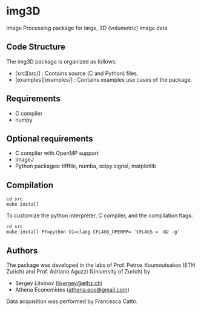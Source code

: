 # img3D
Image Processing package for large, 3D (volumetric) image data


## Code Structure

The img3D package is organized as follows:
* [src][src/]      : Contains source (C and Python) files.
* [examples][examples/] : Contains examples use cases of the package.



## Requirements

* C compiler
* numpy

## Optional requirements

* C compiler with OpenMP support
* ImageJ
* Python packages: tifffile, numba, scipy.signal, matplotlib

## Compilation

```
cd src
make install
```

To customize the python interpreter, C compiler, and the compilation
flags:

```
cd src
make install PY=python CC=clang CFLAGS_OPENMP= 'CFLAGS = -O2 -g'
```


## Authors

The package was developed in the labs of Prof. Petros Koumoutsakos (ETH Zurich) and Prof. Adriano Aguzzi (University of Zurich) by
* Sergey Litvinov (lisergey@ethz.ch)
* Athena Economides (athena.eco@gmail.com)

Data acquisition was performed by Francesca Catto.
